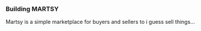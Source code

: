 ### Building MARTSY

Martsy is a simple marketplace for buyers and sellers to i guess sell things...